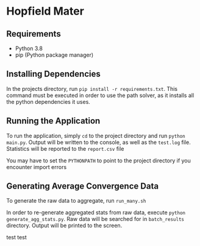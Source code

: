 # Hopfield Mater
## Requirements
* Python 3.8
* pip (Python package manager)

## Installing Dependencies
In the projects directory, run `pip install -r requirements.txt`. This command must be
executed in order to use the path solver, as it installs all the python dependencies it
uses.

## Running the Application
To run the application, simply `cd` to the project directory and run `python main.py`.
Output will be written to the console, as well as the `test.log` file.
Statistics will be reported to the `report.csv` file

You may have to set the `PYTHONPATH` to point to the project directory if you encounter
import errors

## Generating Average Convergence Data
To generate the raw data to aggregate, run `run_many.sh`

In order to re-generate aggregated stats from raw data, execute `python generate_agg_stats.py`.
Raw data will be searched for in `batch_results` directory. Output will be printed to the screen.

test test

